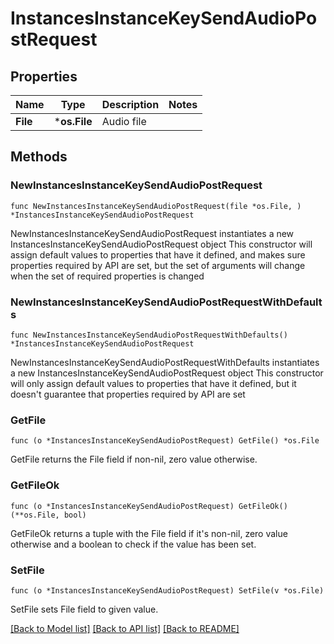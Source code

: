 # InstancesInstanceKeySendAudioPostRequest

## Properties

Name | Type | Description | Notes
------------ | ------------- | ------------- | -------------
**File** | ***os.File** | Audio file | 

## Methods

### NewInstancesInstanceKeySendAudioPostRequest

`func NewInstancesInstanceKeySendAudioPostRequest(file *os.File, ) *InstancesInstanceKeySendAudioPostRequest`

NewInstancesInstanceKeySendAudioPostRequest instantiates a new InstancesInstanceKeySendAudioPostRequest object
This constructor will assign default values to properties that have it defined,
and makes sure properties required by API are set, but the set of arguments
will change when the set of required properties is changed

### NewInstancesInstanceKeySendAudioPostRequestWithDefaults

`func NewInstancesInstanceKeySendAudioPostRequestWithDefaults() *InstancesInstanceKeySendAudioPostRequest`

NewInstancesInstanceKeySendAudioPostRequestWithDefaults instantiates a new InstancesInstanceKeySendAudioPostRequest object
This constructor will only assign default values to properties that have it defined,
but it doesn't guarantee that properties required by API are set

### GetFile

`func (o *InstancesInstanceKeySendAudioPostRequest) GetFile() *os.File`

GetFile returns the File field if non-nil, zero value otherwise.

### GetFileOk

`func (o *InstancesInstanceKeySendAudioPostRequest) GetFileOk() (**os.File, bool)`

GetFileOk returns a tuple with the File field if it's non-nil, zero value otherwise
and a boolean to check if the value has been set.

### SetFile

`func (o *InstancesInstanceKeySendAudioPostRequest) SetFile(v *os.File)`

SetFile sets File field to given value.



[[Back to Model list]](../README.md#documentation-for-models) [[Back to API list]](../README.md#documentation-for-api-endpoints) [[Back to README]](../README.md)


